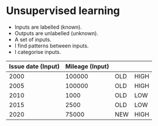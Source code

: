 # Unsupervised learning
- Inputs are labelled (known).
- Outputs are unlabelled (unknown).
- A set of inputs.
- I find patterns between inputs.
- I categorise inputs.

| Issue date (Input) | Mileage (Input) |     |      |
| ------------------ | --------------- | --- | ---- |
| 2000               | 100000          | OLD | HIGH |
| 2005               | 100000          | OLD | HIGH |
| 2010               | 1000            | OLD | LOW  |
| 2015               | 2500            | OLD | LOW  |
| 2020               | 75000           | NEW | HIGH |